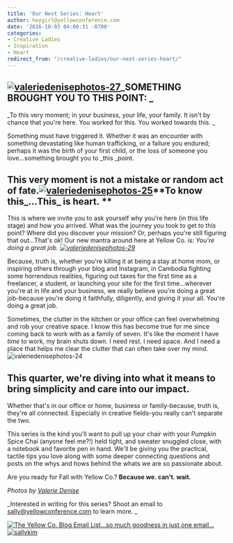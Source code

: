 ```yaml
---
title: 'Our Next Series: Heart'
author: heygirl@yellowconference.com
date: '2016-10-03 04:00:31 -0700'
categories:
- Creative Ladies
- Inspiration
- Heart
redirect_from: "/creative-ladies/our-next-series-heart/"
---
```


## **[![valeriedenisephotos-27](https://s3.amazonaws.com/yellow-files/blog/2016/09/ValerieDenisePhotos-27.jpg)](https://s3.amazonaws.com/yellow-files/blog/2016/09/ValerieDenisePhotos-27.jpg)_SOMETHING BROUGHT YOU TO THIS POINT: _**

_To this very moment; in your business, your life, your family. It isn't by chance that you're here. You worked for this. You worked towards this. _

Something must have triggered it. Whether it was an encounter with something devastating like human trafficking, or a failure you endured; perhaps it was the birth of your first child, or the loss of someone you love...something brought you to _this _point.

## This very moment is not a mistake or random act of fate.[![valeriedenisephotos-25](https://s3.amazonaws.com/yellow-files/blog/2016/09/ValerieDenisePhotos-25.jpg)](https://s3.amazonaws.com/yellow-files/blog/2016/09/ValerieDenisePhotos-25.jpg)**To know this_...This_ is heart. **

This is where we invite you to ask yourself why you're here (in this life stage) and how you arrived. What was the journey you took to get to this point? Where did you discover your mission? Or, perhaps you're still figuring that out...That's ok! Our new mantra around here at Yellow Co. is: _You're doing a great job. [![valeriedenisephotos-29](https://s3.amazonaws.com/yellow-files/blog/2016/09/ValerieDenisePhotos-29.jpg)](https://s3.amazonaws.com/yellow-files/blog/2016/09/ValerieDenisePhotos-29.jpg)_

Because, truth is, whether you're killing it at being a stay at home mom, or inspiring others through your blog and Instagram, in Cambodia fighting some horrendous realities, figuring out taxes for the first time as a freelancer, a student, or launching your site for the first time...wherever you're at in life and your business, we really believe you're doing a great job-because you're doing it faithfully, diligently, and giving it your all. You're doing a great job.

Sometimes, the clutter in the kitchen or your office can feel overwhelming and rob your creative space. I know this has become true for me since coming back to work with as a family of seven. It's like the moment I have _time_ to work, my brain shuts down. I need rest. I need space. And I need a place that helps me clear the clutter that can often take over my mind. ![valeriedenisephotos-24](https://s3.amazonaws.com/yellow-files/blog/2016/09/ValerieDenisePhotos-24.jpg)[  
](https://s3.amazonaws.com/yellow-files/blog/2016/09/ValerieDenisePhotos-27.jpg)

## This quarter, we're diving into what it means to bring simplicity and care into our impact.

Whether that's in our office or home, business or family-because, truth is, they're all connected. Especially in creative fields-you really can't separate the two.

This series is the kind you'll want to pull up your chair with your Pumpkin Spice Chai (anyone feel me?!) held tight, and sweater snuggled close, with a notebook and favorite pen in hand. We'll be giving you the practical, tactile tips you love along with some deeper connecting questions and posts on the whys and hows behind the whats we are so passionate about.

Are you ready for Fall with Yellow Co.? **Because we. can't. wait.**

_Photos by [Valerie Denise](http://www.valeriedenisephotos.com/)_

_Interested in writing for this series? Shoot an email to sally@yellowconference.com to learn more. _

[![The Yellow Co. Blog Email List...so much goodness in just one email...](https://s3.amazonaws.com/yellow-files/blog/2016/07/EMAIL-LIST.png)](http://yellowconference.us3.list-manage2.com/subscribe?u=3f8e45f74e0653e404965e2ef&id=7cb1ced4ff)[![sallykim](https://s3.amazonaws.com/yellow-files/blog/2016/10/sallykim.jpg)](http://lettersfromamister.tumblr.com/)
